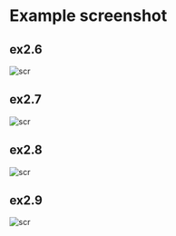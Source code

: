 # Example screenshot

## ex2.6

![scr](https://i.imgur.com/C4Myb1e.jpg)

## ex2.7

![scr](https://i.imgur.com/QI49um6.jpg)

## ex2.8

![scr](https://i.imgur.com/B4SoQzP.jpg)

## ex2.9

![scr](https://i.imgur.com/nOkIdwZ.jpg)
